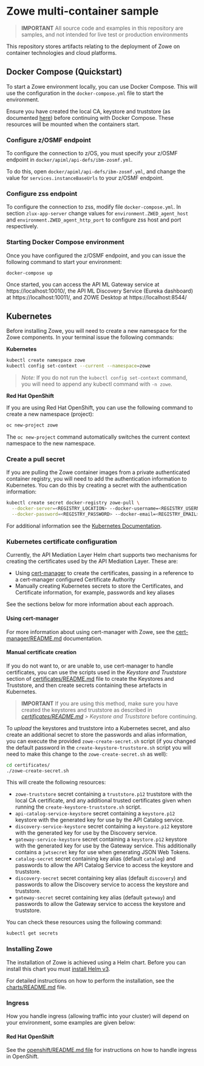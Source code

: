 # Zowe multi-container sample

> **IMPORTANT** All source code and examples in this repository are samples, and not intended for live test or production environments

This repository stores artifacts relating to the deployment of Zowe on container technologies and cloud platforms.

## Docker Compose (Quickstart)

To start a Zowe environment locally, you can use Docker Compose. This will use the configuration in the `docker-compose.yml` file to start the environment.

Ensure you have created the local CA, keystore and truststore (as documented [here](./certificates/README.md)) before continuing with Docker Compose. These resources will be mounted when the containers start.

### Configure z/OSMF endpoint

To configure the connection to z/OS, you must specify your z/OSMF endpoint in `docker/apiml/api-defs/ibm-zosmf.yml`.

To do this, open `docker/apiml/api-defs/ibm-zosmf.yml`, and change the value for `services.instanceBaseUrls` to your z/OSMF endpoint.

### Configure zss endpoint

To configure the connection to zss, modify file `docker-compose.yml`.
In section `zlux-app-server` change values for `environment.ZWED_agent_host` and `environment.ZWED_agent_http_port` to configure zss host and port respectively.

### Starting Docker Compose environment

Once you have configured the z/OSMF endpoint, and you can issue the following command to start your environment:
```
docker-compose up
```

Once started, you can access the API ML Gateway service at https://localhost:10010/, the API ML Discovery Service (Eureka dashboard) at https://localhost:10011/, and ZOWE Desktop at https://localhost:8544/

## Kubernetes

Before installing Zowe, you will need to create a new namespace for the Zowe components. In your terminal issue the following commands:

**Kubernetes**
```bash
kubectl create namespace zowe
kubectl config set-context --current --namespace=zowe
```

> *Note:* If you do not run the `kubectl config set-context` command, you will need to append any kubectl command with `-n zowe`.

**Red Hat OpenShift**

If you are using Red Hat OpenShift, you can use the following command to create a new namespace (project):
```bash
oc new-project zowe
```

The `oc new-project` command automatically switches the current context namespace to the new namespace.

### Create a pull secret

If you are pulling the Zowe container images from a private authenticated container registry, you will need to add the authentication information to Kubernetes. You can do this by creating a secret with the authentication information:
```bash
kubectl create secret docker-registry zowe-pull \
  --docker-server=<REGISTRY_LOCATION> --docker-username=<REGISTRY_USERNAME> \
  --docker-password=<REGISTRY_PASSWORD> --docker-email=<REGISTRY_EMAIL>
```

For additional information see the [Kubernetes Documentation](https://kubernetes.io/docs/tasks/configure-pod-container/pull-image-private-registry/).

### Kubernetes certificate configuration

Currently, the API Mediation Layer Helm chart supports two mechanisms for creating the certificates used by the API Mediation Layer. These are:
* Using [cert-manager](https://cert-manager.io) to create the certificates, passing in a reference to a cert-manager configured Certificate Authority
* Manually creating Kubernetes secrets to store the Certificates, and Certificate information, for example, passwords and key aliases

See the sections below for more information about each approach.

#### Using cert-manager

For more information about using cert-manager with Zowe, see the [cert-manager/README.md](./cert-manager/README.md) documentation.

#### Manual certificate creation

If you do not want to, or are unable to, use cert-manager to handle certificates, you can use the scripts used in the *Keystore and Truststore* section of [certificates/README.md](./certificates/README.md) file to create the Keystores and Truststore, and then create secrets containing these artefacts in Kubernetes.

> **IMPORTANT** If you are using this method, make sure you have created the keystores and truststore as described in *[certificates/README.md](./certificates/README.md) > Keystore and Truststore* before continuing.

To *upload* the keystores and truststore into a Kubernetes secret, and also create an additional secret to store the passwords and alias information, you can execute the provided `zowe-create-secret.sh` script (if you changed the default password in the `create-keystore-truststore.sh` script you will need to make this change to the `zowe-create-secret.sh` as well):
```bash
cd certificates/
./zowe-create-secret.sh
```

This will create the following resources:
* `zowe-truststore` secret containing a `truststore.p12` truststore with the local CA certificate, and any additional trusted certificates given when running the `create-keystore-truststore.sh` script.
* `api-catalog-service-keystore` secret containing a `keystore.p12` keystore with the generated key for use by the API Catalog service.
* `discovery-service-keystore` secret containing a `keystore.p12` keystore with the generated key for use by the Discovery service.
* `gateway-service-keystore` secret containing a `keystore.p12` keystore with the generated key for use by the Gateway service. This additionally contains a `jwtsecret` key for use when generating JSON Web Tokens.
* `catalog-secret` secret containing key alias (default `catalog`) and passwords to allow the API Catalog Service to access the keystore and truststore.
* `discovery-secret` secret containing key alias (default `discovery`) and passwords to allow the Discovery service to access the keystore and truststore.
* `gateway-secret` secret containing key alias (default `gateway`) and passwords to allow the Gateway service to access the keystore and truststore.

You can check these resources using the following command:
```bash
kubectl get secrets
```

### Installing Zowe

The installation of Zowe is achieved using a Helm chart. Before you can install this chart you must [install Helm v3](https://helm.sh/docs/intro/install/).

For detailed instructions on how to perform the installation, see the [charts/README.md](./charts/README.md) file.

### Ingress

How you handle ingress (allowing traffic into your cluster) will depend on your environment, some examples are given below:

#### Red Hat OpenShift

See the [openshift/README.md file](./openshift/README.md) for instructions on how to handle ingress in OpenShift.